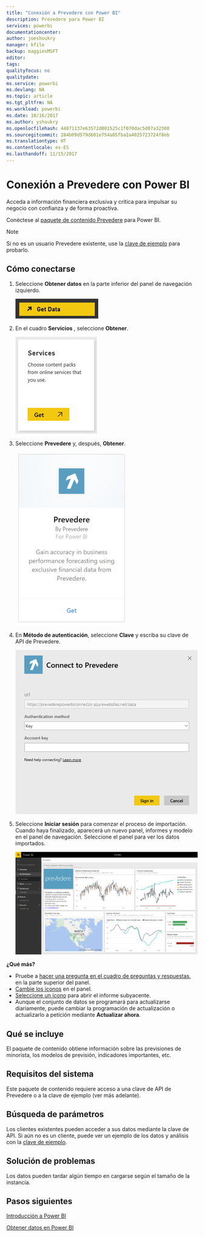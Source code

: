 ```yaml
---
title: "Conexión a Prevedere con Power BI"
description: Prevedere para Power BI
services: powerbi
documentationcenter: 
author: joeshoukry
manager: kfile
backup: maggiesMSFT
editor: 
tags: 
qualityfocus: no
qualitydate: 
ms.service: powerbi
ms.devlang: NA
ms.topic: article
ms.tgt_pltfrm: NA
ms.workload: powerbi
ms.date: 10/16/2017
ms.author: yshoukry
ms.openlocfilehash: 44871137e63572d801525c1f070dac5d07a32308
ms.sourcegitcommit: 284b09d579d601e754a05fba2a4025723724f8eb
ms.translationtype: HT
ms.contentlocale: es-ES
ms.lasthandoff: 11/15/2017
---
```

# <a name="connect-to-prevedere-with-power-bi"></a>Conexión a Prevedere con Power BI
Acceda a información financiera exclusiva y crítica para impulsar su negocio con confianza y de forma proactiva.

Conéctese al [paquete de contenido Prevedere](https://app.powerbi.com/getdata/services/prevedere) para Power BI.

>[!NOTE]
>Si no es un usuario Prevedere existente, use la [clave de ejemplo](https://prevederepowerbiconnector.azurewebsites.net/static/learnmore.html) para probarlo.

## <a name="how-to-connect"></a>Cómo conectarse
1. Seleccione **Obtener datos** en la parte inferior del panel de navegación izquierdo.
   
   ![](media/service-connect-to-prevedere/getdata.png)
2. En el cuadro **Servicios** , seleccione **Obtener**.
   
   ![](media/service-connect-to-prevedere/services.png)
3. Seleccione **Prevedere** y, después, **Obtener**.
   
   ![](media/service-connect-to-prevedere/connect.png)
4. En **Método de autenticación**, seleccione **Clave** y escriba su clave de API de Prevedere.
   
    ![](media/service-connect-to-prevedere/creds.png)
5. Seleccione **Iniciar sesión** para comenzar el proceso de importación. Cuando haya finalizado, aparecerá un nuevo panel, informes y modelo en el panel de navegación. Seleccione el panel para ver los datos importados.
   
     ![](media/service-connect-to-prevedere/dashboard.png)

**¿Qué más?**

* Pruebe a [hacer una pregunta en el cuadro de preguntas y respuestas](service-q-and-a.md), en la parte superior del panel.
* [Cambie los iconos](service-dashboard-edit-tile.md) en el panel.
* [Seleccione un icono](service-dashboard-tiles.md) para abrir el informe subyacente.
* Aunque el conjunto de datos se programará para actualizarse diariamente, puede cambiar la programación de actualización o actualizarlo a petición mediante **Actualizar ahora**.

## <a name="whats-included"></a>Qué se incluye
El paquete de contenido obtiene información sobre las previsiones de minorista, los modelos de previsión, indicadores importantes, etc.

## <a name="system-requirements"></a>Requisitos del sistema
Este paquete de contenido requiere acceso a una clave de API de Prevedere o a la clave de ejemplo (ver más adelante).

## <a name="finding-parameters"></a>Búsqueda de parámetros
<a name="FindingParams"></a>

Los clientes existentes pueden acceder a sus datos mediante la clave de API. Si aún no es un cliente, puede ver un ejemplo de los datos y análisis con la [clave de ejemplo](https://prevederepowerbiconnector.azurewebsites.net/static/learnmore.html).

## <a name="troubleshooting"></a>Solución de problemas
Los datos pueden tardar algún tiempo en cargarse según el tamaño de la instancia.

## <a name="next-steps"></a>Pasos siguientes
[Introducción a Power BI](service-get-started.md)

[Obtener datos en Power BI](service-get-data.md)

